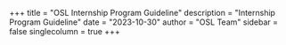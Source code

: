 +++
title = "OSL Internship Program Guideline"
description = "Internship Program Guideline"
date = "2023-10-30"
author = "OSL Team"
sidebar = false
singlecolumn = true
+++
